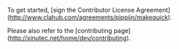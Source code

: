 To get started, [sign the Contributor License Agreement]
(http://www.clahub.com/agreements/pippijn/makequick).

Please also refer to the [contributing page]
(http://xinutec.net/home/dev/contributing).
